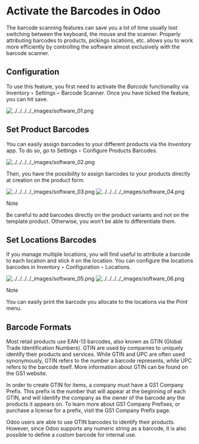 # Activate the Barcodes in Odoo

The barcode scanning features can save you a lot of time usually lost
switching between the keyboard, the mouse and the scanner. Properly
attributing barcodes to products, pickings locations, etc. allows you to work
more efficiently by controlling the software almost exclusively with the
barcode scanner.

## Configuration

To use this feature, you first need to activate the _Barcode_ functionality
via Inventory ‣ Settings ‣ Barcode Scanner. Once you have ticked the feature,
you can hit save.

![../../../../_images/software_01.png](../../../../_images/software_01.png)

## Set Product Barcodes

You can easily assign barcodes to your different products via the _Inventory_
app. To do so, go to Settings ‣ Configure Products Barcodes.

![../../../../_images/software_02.png](../../../../_images/software_02.png)

Then, you have the possibility to assign barcodes to your products directly at
creation on the product form.

![../../../../_images/software_03.png](../../../../_images/software_03.png)
![../../../../_images/software_04.png](../../../../_images/software_04.png)

Note

Be careful to add barcodes directly on the product variants and not on the
template product. Otherwise, you won’t be able to differentiate them.

## Set Locations Barcodes

If you manage multiple locations, you will find useful to attribute a barcode
to each location and stick it on the location. You can configure the locations
barcodes in Inventory ‣ Configuration ‣ Locations.

![../../../../_images/software_05.png](../../../../_images/software_05.png)
![../../../../_images/software_06.png](../../../../_images/software_06.png)

Note

You can easily print the barcode you allocate to the locations via the _Print_
menu.

## Barcode Formats

Most retail products use EAN-13 barcodes, also known as GTIN (Global Trade
Identification Numbers). GTIN are used by companies to uniquely identify their
products and services. While GTIN and UPC are often used synonymously, GTIN
refers to the number a barcode represents, while UPC refers to the barcode
itself. More information about GTIN can be found on the GS1 website.

In order to create GTIN for items, a company must have a GS1 Company Prefix.
This prefix is the number that will appear at the beginning of each GTIN, and
will identify the company as the owner of the barcode any the products it
appears on. To learn more about GS1 Company Prefixes, or purchase a license
for a prefix, visit the GS1 Company Prefix page.

Odoo users are able to use GTIN barcodes to identify their products. However,
since Odoo supports any numeric string as a barcode, it is also possible to
define a custom barcode for internal use.

